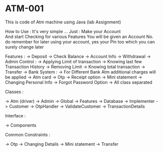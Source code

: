 # ATM-001
This is code of Atm machine using Java (lab Assignment)

How to Use :
It's very simple ... 
Just :
Make your Account  
And start Checking for various Features 
You will be given an Account No. do remember for later using your account, yes your Pin too which you can surely change later


Features :
-> Deposit
-> Check Balance
-> Account Info
-> Withdrawal
-> Admin Control :
   -> Applying Limit of transaction
   -> Knowing last few Transaction History
   -> Removing Limit
   -> Knowing total transaction
-> Transfer
-> Bank System :
   -> For Different Bank Atm additional charges will be applied
-> Atm card 
-> Otp 
-> Receipt option
-> Mini statement
-> Changing Personal Info
-> Forgot Password Option
-> All class separated

Classes : 

-> Atm (driver)
-> Admin
-> Global
-> Features
-> Database
-> Implementer
-> Customer
-> OtpHandler
-> ValidateCustomer
-> TransactionDetails


Interface :

-> Components

Common Constraints :

-> Otp
-> Changing Details
-> Mini statement
-> Transfer









